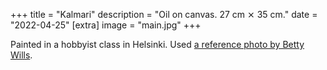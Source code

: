 +++
title = "Kalmari"
description = "Oil on canvas. 27 cm ⨯ 35 cm."
date = "2022-04-25"
[extra]
image = "main.jpg"
+++

Painted in a hobbyist class in Helsinki. Used [a reference photo by Betty Wills](https://en.wikipedia.org/wiki/File:Squid_colors_2.jpg).
